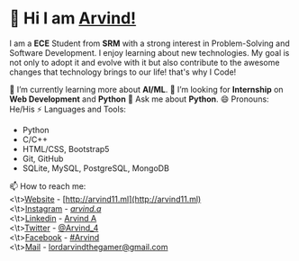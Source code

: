 # 👋 Hi I am [Arvind!](http://arvind11.ml)

I am a **ECE** Student from **SRM** with a strong interest in Problem-Solving and Software Development. I enjoy learning about new technologies. My goal is not only to adopt it and evolve with it but also contribute to the awesome changes that technology brings to our life! that's why I Code!

🌱 I’m currently learning more about **AI/ML**.
👯 I’m looking for **Internship** on **Web Development**  and **Python**
💬 Ask me about **Python**.
😄 Pronouns: He/His
⚡ Languages and Tools:
 - Python
 - C/C++
 - HTML/CSS, Bootstrap5
 - Git, GitHub
 - SQLite,  MySQL, PostgreSQL, MongoDB


📫 How to reach me: <br>
	<\t>[Website](http://arvind11.ml) - [http://arvind11.ml](http://arvind11.ml)<br>
	<\t>[Instagram](https://www.instagram.com/_arvind.a_/) - [_arvind.a_](https://www.instagram.com/_arvind.a_/)<br>
			<\t>[Linkedin](https://www.linkedin.com/in/arvind-a-840b48211/) - [Arvind A](https://www.linkedin.com/in/arvind-a-840b48211/)<br>
			<\t>[Twitter](https://twitter.com/Arvind423207283) - [@Arvind_4](https://www.instagram.com/_arvind.a_/)<br>
			<\t>[Facebook](https://www.facebook.com/people/Arvind/100025343731726/) - [#Arvind](https://www.facebook.com/people/Arvind/100025343731726/)<br>
			<\t>[Mail](mailto:lordarvindthegamer@gmail.com) - [lordarvindthegamer@gmail.com](mailto:lordarvindthegamer@gmail.com)
